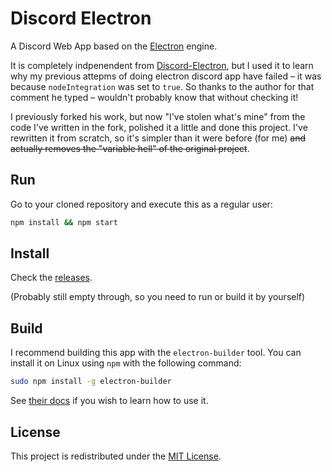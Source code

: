 # Discord Electron
A Discord Web App based on the [Electron](https://github.com/electron/electron) engine.

It is completely indpenendent from [Discord-Electron](https://github.com/GyozaGuy/Discord-Electron), but I used it to learn why my previous attepms of doing electron discord app have failed – it was because `nodeIntegration` was set to `true`. So thanks to the author for that comment he typed – wouldn't probably know that without checking it!

I previously forked his work, but now "I've stolen what's mine" from the code I've written in the fork, polished it a little and done this project. I've rewritten it from scratch, so it's simpler than it were before (for me) ~~and actually removes the "variable hell" of the original project~~.

## Run
Go to your cloned repository and execute this as a regular user:
```sh
npm install && npm start
```

## Install
Check the [releases](https://github.com/SpacingBat3/electron-discord-webapp/releases/).

(Probably still empty through, so you need to run or build it by yourself)

## Build
I recommend building this app with the `electron-builder` tool.
You can install it on Linux using `npm` with the following command:
```sh
sudo npm install -g electron-builder
```
See [their docs](https://www.electron.build/multi-platform-build) if you wish to learn how to use it.

## License
This project is redistributed under the [MIT License](LICENSE).
